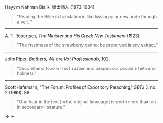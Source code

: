 Hayyim Nahman Bialik, 猶太詩人 (1873-1934)
>"Reading the Bible in translation is like kissing your new bride through a veil. "

---
A. T. Robertson, _The Minister and His Greek New Testament_ (1923)
> "The freshness of the strawberry cannot be preserved in any extract."

---
John Piper, _Brothers, We are Not Professionals_, 102.
> "Secondhand food will not sustain and deepen our people's faith and holiness."

---
Scott Hafemann, "The  Forum: Profiles of Expository Preaching," _SBTJ_ 3, no. 2 (1999): 88.
> "One hour in the text [in the original language] is worth more than ten in secondary literature."

→
⇒

